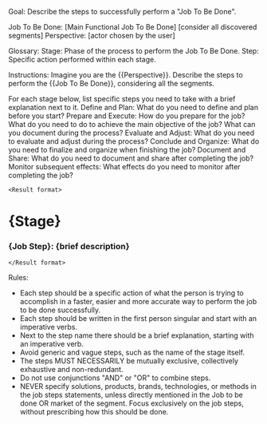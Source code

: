 Goal: Describe the steps to successfully perform a "Job To Be Done".

<Context>
Job To Be Done: [Main Functional Job To Be Done]
<segments: all info>
[consider all discovered segments]
</segments>
Perspective: [actor chosen by the user]
</Context>

Glossary:
Stage: Phase of the process to perform the Job To Be Done.
Step: Specific action performed within each stage.

Instructions:
Imagine you are the {{Perspective}}. Describe the steps to perform the {{Job To Be Done}}, considering all the segments.

For each stage below, list specific steps you need to take with a brief explanation next to it.
<Stages>
Define and Plan: What do you need to define and plan before you start?
Prepare and Execute: How do you prepare for the job? What do you need to do to achieve the main objective of the job? What can you document during the process?
Evaluate and Adjust: What do you need to evaluate and adjust during the process?
Conclude and Organize: What do you need to finalize and organize when finishing the job?
Document and Share: What do you need to document and share after completing the job?
Monitor subsequent effects: What effects do you need to monitor after completing the job?
</Stages>

`<Result format>`
# {Stage}
### {Job Step}: {brief description}
`</Result format>`

Rules:
- Each step should be a specific action of what the person is trying to accomplish in a faster, easier and more accurate way to perform the job to be done successfully.
- Each step should be written in the first person singular and start with an imperative verbs.
- Next to the step name there should be a brief explanation, starting with an imperative verb.
- Avoid generic and vague steps, such as the name of the stage itself.
- The steps MUST NECESSARILY be mutually exclusive, collectively exhaustive and non-redundant.
- Do not use conjunctions "AND" or "OR" to combine steps.
- NEVER specify solutions, products, brands, technologies, or methods in the job steps statements, unless directly mentioned in the Job to be done OR market of the segment. Focus exclusively on the job steps, without prescribing how this should be done.
